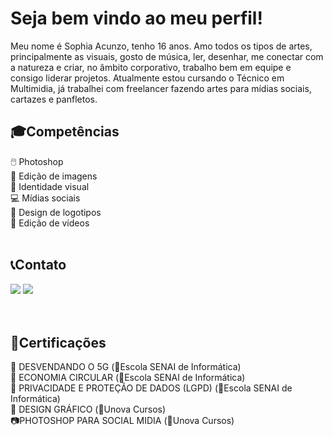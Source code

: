 <h1>Seja bem vindo ao meu perfil!</h1>
<p>Meu nome é Sophia Acunzo, tenho 16 anos. Amo todos os tipos de artes, principalmente as visuais, gosto de música, ler, desenhar, me conectar com a natureza e criar, no âmbito corporativo, trabalho bem em equipe e consigo liderar projetos. Atualmente estou cursando o Técnico em Multimidia, já trabalhei com freelancer fazendo artes para mídias sociais, cartazes e panfletos.</p>

<div>
  <h2>🎓Competências</h2>
 🖱️  Photoshop<br>
 🌄  Edição de imagens<br>
 📸  Identidade visual<br>
 💻  Mídias sociais<br>
 📲  Design de logotipos<br>
 🎥  Edição de vídeos<br>
</div>

<br>
<div>
  <h2>📞Contato</h2>
  <a href="https://www.linkedin.com/in/sophia-acunzo-85b8032bb/" target="_blank"><img src="https://img.shields.io/badge/LinkedIn-0077B5?style=for-the-badge&logo=linkedin&logoColor=white"/></a>
  <a href="mailto:sophiaacunzo@gmail.com" target="_blank"><img src="https://img.shields.io/badge/Gmail-D14836?style=for-the-badge&logo=gmail&logoColor=white"/></a>
</div>
  <br>

  <br>
  <div>
    <h2>📑Certificações</h2>
    🛜 DESVENDANDO O 5G (📍Escola SENAI de Informática) <br>
    💸 ECONOMIA CIRCULAR (📍Escola SENAI de Informática)<br>
    🔐 PRIVACIDADE E PROTEÇÃO DE DADOS (LGPD) (📍Escola SENAI de Informática)<br>
    🧩 DESIGN GRÁFICO (📍Unova Cursos)<br>
    📷PHOTOSHOP PARA SOCIAL MIDIA (📍Unova Cursos)<br>
  </div>
